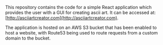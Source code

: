 This repository contains the code for a simple React application which provides the user with a GUI for creating ascii art. It can be accessed at: [http://asciiartcreator.com](http://asciiartcreator.com).

The application is hosted on an AWS S3 bucket that has been enabled to host a website, with Route53 being used to route requests from a custom domain to the bucket.
